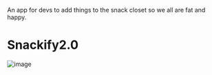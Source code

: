 An app for devs to add things to the snack closet so we all are fat and happy.
# Snackify2.0
![image](https://github.com/bash7325/Snackify2.0/assets/72292490/9c1add5f-81e1-4c6a-a154-d180d31cd5e1)
